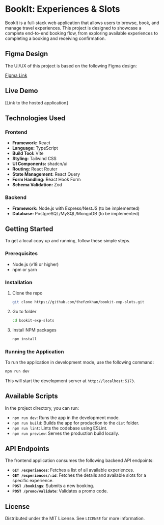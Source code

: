 # BookIt: Experiences & Slots

BookIt is a full-stack web application that allows users to browse, book, and manage travel experiences. This project is designed to showcase a complete end-to-end booking flow, from exploring available experiences to completing a booking and receiving confirmation.

## Figma Design

The UI/UX of this project is based on the following Figma design:

[Figma Link](https://www.figma.com/design/8X6E1Ev8YdtZ3erV0Iifvb/HD-booking?node-id=0-1&p=f&t=K4scwnxfIHmfbb2a-0)

## Live Demo

[Link to the hosted application]

## Technologies Used

### Frontend

- **Framework:** React
- **Language:** TypeScript
- **Build Tool:** Vite
- **Styling:** Tailwind CSS
- **UI Components:** shadcn/ui
- **Routing:** React Router
- **State Management:** React Query
- **Form Handling:** React Hook Form
- **Schema Validation:** Zod

### Backend

- **Framework:** Node.js with Express/NestJS (to be implemented)
- **Database:** PostgreSQL/MySQL/MongoDB (to be implemented)

## Getting Started

To get a local copy up and running, follow these simple steps.

### Prerequisites

- Node.js (v18 or higher)
- npm or yarn

### Installation

1.  Clone the repo
    ```sh
    git clone https://github.com/thefznkhan/bookit-exp-slots.git
    ```
1.  Go to folder
    ```sh
    cd bookit-exp-slots
    ```
2.  Install NPM packages
    ```sh
    npm install
    ```

### Running the Application

To run the application in development mode, use the following command:

```sh
npm run dev
```

This will start the development server at `http://localhost:5173`.

## Available Scripts

In the project directory, you can run:

- `npm run dev`: Runs the app in the development mode.
- `npm run build`: Builds the app for production to the `dist` folder.
- `npm run lint`: Lints the codebase using ESLint.
- `npm run preview`: Serves the production build locally.


## API Endpoints

The frontend application consumes the following backend API endpoints:

- **`GET /experiences`**: Fetches a list of all available experiences.
- **`GET /experiences/:id`**: Fetches the details and available slots for a specific experience.
- **`POST /bookings`**: Submits a new booking.
- **`POST /promo/validate`**: Validates a promo code.

## License

Distributed under the MIT License. See `LICENSE` for more information.

